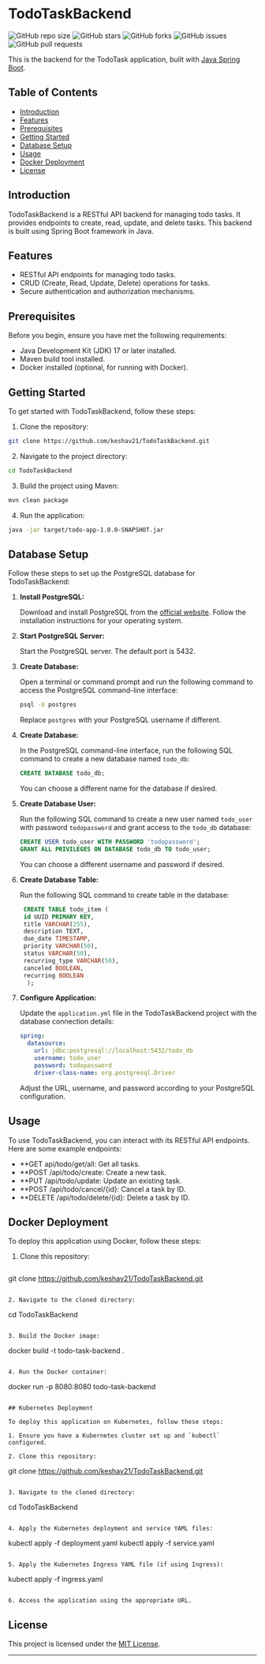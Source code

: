 # TodoTaskBackend

![GitHub repo size](https://img.shields.io/github/repo-size/keshav21/TodoTaskBackend) ![GitHub stars](https://img.shields.io/github/stars/keshav21/TodoTaskBackend?style=social) ![GitHub forks](https://img.shields.io/github/forks/keshav21/TodoTaskBackend?style=social) ![GitHub issues](https://img.shields.io/github/issues/keshav21/TodoTaskBackend) ![GitHub pull requests](https://img.shields.io/github/issues-pr/keshav21/TodoTaskBackend)

This is the backend for the TodoTask application, built with [Java Spring Boot](https://spring.io/projects/spring-boot).

## Table of Contents

- [Introduction](#introduction)
- [Features](#features)
- [Prerequisites](#prerequisites)
- [Getting Started](#getting-started)
- [Database Setup](#database-setup)
- [Usage](#usage)
- [Docker Deployment](#docker-deployment)
- [License](#license)

## Introduction

TodoTaskBackend is a RESTful API backend for managing todo tasks. It provides endpoints to create, read, update, and delete tasks. This backend is built using Spring Boot framework in Java.

## Features

- RESTful API endpoints for managing todo tasks.
- CRUD (Create, Read, Update, Delete) operations for tasks.
- Secure authentication and authorization mechanisms.

## Prerequisites

Before you begin, ensure you have met the following requirements:
- Java Development Kit (JDK) 17 or later installed.
- Maven build tool installed.
- Docker installed (optional, for running with Docker).

## Getting Started

To get started with TodoTaskBackend, follow these steps:

1. Clone the repository:

```bash
git clone https://github.com/keshav21/TodoTaskBackend.git
```

2. Navigate to the project directory:

```bash
cd TodoTaskBackend
```

3. Build the project using Maven:

```bash
mvn clean package
```

4. Run the application:

```bash
java -jar target/todo-app-1.0.0-SNAPSHOT.jar
```

## Database Setup

Follow these steps to set up the PostgreSQL database for TodoTaskBackend:

1. **Install PostgreSQL:**

   Download and install PostgreSQL from the [official website](https://www.postgresql.org/download/). Follow the installation instructions for your operating system.

2. **Start PostgreSQL Server:**

   Start the PostgreSQL server. The default port is 5432.

3. **Create Database:**

   Open a terminal or command prompt and run the following command to access the PostgreSQL command-line interface:

   ```sh
   psql -U postgres
   ```

   Replace `postgres` with your PostgreSQL username if different.

4. **Create Database:**

   In the PostgreSQL command-line interface, run the following SQL command to create a new database named `todo_db`:

   ```sql
   CREATE DATABASE todo_db;
   ```

   You can choose a different name for the database if desired.

5. **Create Database User:**

   Run the following SQL command to create a new user named `todo_user` with password `todopassword` and grant access to the `todo_db` database:

   ```sql
   CREATE USER todo_user WITH PASSWORD 'todopassword';
   GRANT ALL PRIVILEGES ON DATABASE todo_db TO todo_user;
   ```

   You can choose a different username and password if desired.
   
6. **Create Database Table:**
   
    Run the following SQL command to create table in the database:

   ```sql
    CREATE TABLE todo_item (
    id UUID PRIMARY KEY,
    title VARCHAR(255),
    description TEXT,
    due_date TIMESTAMP,
    priority VARCHAR(50),
    status VARCHAR(50),
    recurring_type VARCHAR(50),
    canceled BOOLEAN,
    recurring BOOLEAN
     );
   ```

   
7. **Configure Application:**

   Update the `application.yml` file in the TodoTaskBackend project with the database connection details:

   ```yaml
   spring:
     datasource:
       url: jdbc:postgresql://localhost:5432/todo_db
       username: todo_user
       password: todopassword
       driver-class-name: org.postgresql.Driver
   ```

   Adjust the URL, username, and password according to your PostgreSQL configuration.

## Usage

To use TodoTaskBackend, you can interact with its RESTful API endpoints. Here are some example endpoints:

- **GET api/todo/get/all: Get all tasks.
- **POST /api/todo/create: Create a new task.
- **PUT /api/todo/update: Update an existing task.
- **POST /api/todo/cancel/{id}: Cancel a task by ID.
- **DELETE /api/todo/delete/{id}: Delete a task by ID.

## Docker Deployment

To deploy this application using Docker, follow these steps:

1. Clone this repository:
   ```
git clone https://github.com/keshav21/TodoTaskBackend.git
   ```

2. Navigate to the cloned directory:
   ```
cd TodoTaskBackend
   ```

3. Build the Docker image:
   ```
docker build -t todo-task-backend .
   ```

4. Run the Docker container:
   ```
docker run -p 8080:8080 todo-task-backend
   ```

## Kubernetes Deployment

To deploy this application on Kubernetes, follow these steps:

1. Ensure you have a Kubernetes cluster set up and `kubectl` configured.

2. Clone this repository:
   ```
git clone https://github.com/keshav21/TodoTaskBackend.git
   ```

3. Navigate to the cloned directory:
   ```
cd TodoTaskBackend
   ```

4. Apply the Kubernetes deployment and service YAML files:
   ```
kubectl apply -f deployment.yaml
kubectl apply -f service.yaml
   ```

5. Apply the Kubernetes Ingress YAML file (if using Ingress):
   ```
kubectl apply -f ingress.yaml
   ```

6. Access the application using the appropriate URL.

```

## License

This project is licensed under the [MIT License](LICENSE).

---

